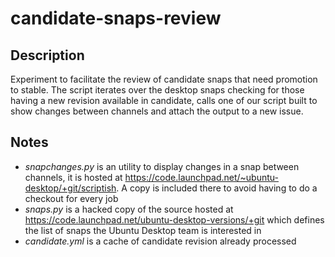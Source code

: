 # candidate-snaps-review

## Description

Experiment to facilitate the review of candidate snaps that need promotion to stable. The script iterates over the desktop snaps checking for those having a new revision available in candidate, calls one of our script built to show changes between channels and attach the output to a new issue.

## Notes

* _snapchanges.py_ is an utility to display changes in a snap between channels, it is hosted at https://code.launchpad.net/~ubuntu-desktop/+git/scriptish. A copy is included there to avoid having to do a checkout for every job
* _snaps.py_ is a hacked copy of the source hosted at https://code.launchpad.net/ubuntu-desktop-versions/+git which defines the list of snaps the Ubuntu Desktop team is interested in
* _candidate.yml_ is a cache of candidate revision already processed
